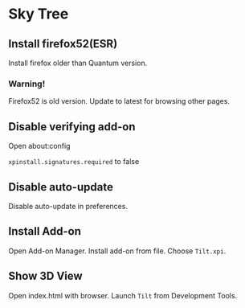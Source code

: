 # Sky Tree

## Install firefox52(ESR)

Install firefox older than Quantum version.

### Warning!

Firefox52 is old version.
Update to latest for browsing other pages.

## Disable verifying add-on

Open about:config

`xpinstall.signatures.required` to false

## Disable auto-update

Disable auto-update in preferences.

## Install Add-on

Open Add-on Manager.
Install add-on from file.
Choose `Tilt.xpi`.

## Show 3D View

Open index.html with browser.
Launch `Tilt` from Development Tools.
